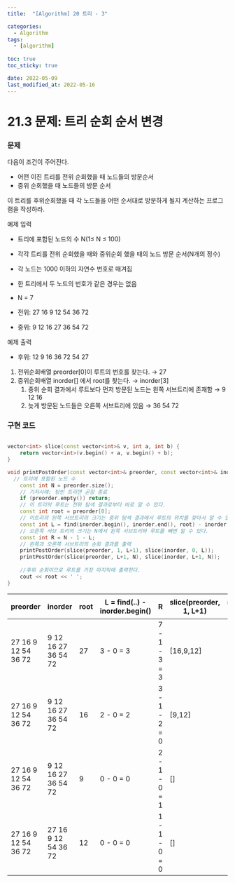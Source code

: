```yaml
---
title:  "[Algorithm] 20 트리 - 3"

categories:
  - Algorithm
tags:
  - [algorithm]
  
toc: true
toc_sticky: true

date: 2022-05-09
last_modified_at: 2022-05-16
---
```

# 21.3 문제: 트리 순회 순서 변경

### 문제

다음이 조건이 주어진다.

- 어떤 이진 트리를 전위 순회했을 때 노드들의 방문순서
- 중위 순회했을 때 노드들의 방문 순서

이 트리를 후위순회했을 때 각 노드들을 어떤 순서대로 방문하게 될지 계산하는 프로그램을 작성하라.

예제 입력

- 트리에 포함된 노드의 수 N(1≤ N ≤ 100)
- 각각 트리를 전위 순회했을 때와 중위순회 했을 때의 노드 방문 순서(N개의 정수)
- 각 노드는 1000 이하의 자연수 번호로 매겨짐
- 한 트리에서 두 노드의 번호가 같은 경우는 없음

- N = 7
- 전위: 27 16 9 12 54 36 72
- 중위: 9 12 16 27 36 54 72

예제 출력

- 후위: 12 9 16 36 72 54 27

1. 전위순회배열 preorder[0]이 루트의 번호를 찾는다. → 27
2. 중위순회배열 inorder[] 에서 root를 찾는다.  → inorder[3]
    1. 중위 순회 결과에서 루트보다 먼저 방문된 노드는 왼쪽 서브트리에 존재함
    → 9 12 16 
    2. 늦게 방문된 노드들은 오른쪽 서브트리에 있음
    → 36 54 72

### 구현 코드

```cpp

vector<int> slice(const vector<int>& v, int a, int b) {
	return vector<int>(v.begin() + a, v.begin() + b);
}

void printPostOrder(const vector<int>& preorder, const vector<int>& inorder) {
  // 트리에 포함된 노드 수
	const int N = preorder.size();
	// 기저사례: 텅빈 트리면 곧장 종료
	if (preorder.empty()) return;
	// 이 트리의 루트는 전위 탐색 결과로부터 바로 알 수 있다.
	const int root = preorder[0];
	// 이트리의 왼쪽 서브트리의 크기는 중위 탐색 결과에서 루트의 위치를 찾아서 알 수 있다.
	const int L = find(inorder.begin(), inorder.end(), root) - inorder.begin();
	// 오른쪽 서브 트리의 크기는 N에서 왼쪽 서브트리와 루트를 빼면 알 수 있다.
	const int R = N - 1 - L;
	// 왼쪽과 오른쪽 서브트리의 순회 결과를 출력
	printPostOrder(slice(preorder, 1, L+1), slice(inorder, 0, L));
	printPostOrder(slice(preorder, L+1, N), slice(inorder, L+1, N));
	
	//후위 순회이므로 루트를 가장 마지막에 출력한다.
	cout << root << ' ';
}
```
| preorder | inorder | root | L = find(..) - inorder.begin() | R | slice(preorder, 1, L+1) | slice(inorder, 0, L) | slice(preorder, L+1, N) | slice[inorder, L+1, N) | 출력 |
| --- | --- | --- | --- | --- | --- | --- | --- | --- | --- |
| 27 16 9 12 54 36 72 | 9 12 16 27 36 54 72 | 27 | 3 - 0 = 3 | 7 - 1 - 3 = 3 | [16,9,12] | [9,12,16] | [54, 36, 72] | [36, 54, 72] |  |
| 27 16 9 12 54 36 72 | 9 12 16 27 36 54 72 | 16 | 2 - 0 = 2 | 3 - 1 - 2 = 0 | [9,12] | [9,12] | [] | [] | —16 |
| 27 16 9 12 54 36 72 | 9 12 16 27 36 54 72 | 9 | 0 - 0 = 0 | 2 - 1 - 0 = 1 | [] | [] | [12] | [12] | -9 |
| 27 16 9 12 54 36 72 | 27 16 9 12 54 36 72 | 12 | 0 - 0 = 0 | 1 - 1 - 0 = 0 | [] | [] | [] | [] | 12 |
